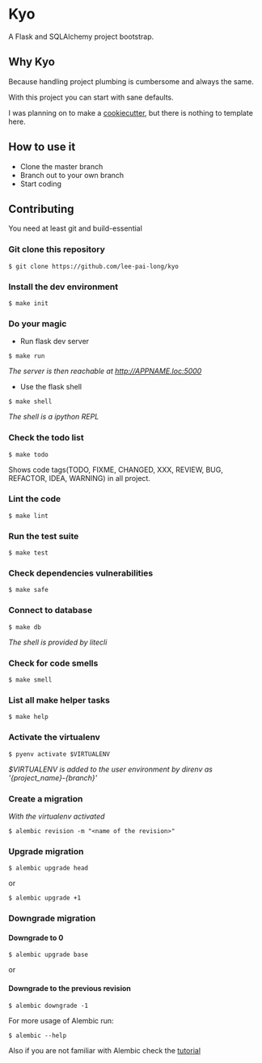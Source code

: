 # Kyo

A Flask and SQLAlchemy project bootstrap.

## Why Kyo

Because handling project plumbing is cumbersome and always the same.

With this project you can start with sane defaults.

I was planning on to make a [cookiecutter][1], but there is nothing to template
here.

## How to use it

- Clone the master branch
- Branch out to your own branch
- Start coding

## Contributing

You need at least git and build-essential

### Git clone this repository

```
$ git clone https://github.com/lee-pai-long/kyo
```

### Install the dev environment

```
$ make init
```

### Do your magic

- Run flask dev server

```
$ make run
```

*The server is then reachable at http://APPNAME.loc:5000*

- Use the flask shell

```
$ make shell
```

*The shell is a ipython REPL*

### Check the todo list

```
$ make todo
```

Shows code tags(TODO, FIXME, CHANGED, XXX, REVIEW, BUG, REFACTOR, IDEA, WARNING)
in all project.

### Lint the code

```
$ make lint
```

### Run the test suite

```
$ make test
```

### Check dependencies vulnerabilities

```
$ make safe
```

### Connect to database

```
$ make db
```

*The shell is provided by litecli*

### Check for code smells

```
$ make smell
```

### List all make helper tasks

```
$ make help
```

### Activate the virtualenv

```
$ pyenv activate $VIRTUALENV
```

*$VIRTUALENV is added to the user environment by*
*direnv as '{project_name}-{branch}'*

### Create a migration

*With the virtualenv activated*

```
$ alembic revision -m "<name of the revision>"
```

### Upgrade migration

```
$ alembic upgrade head
```

or

```
$ alembic upgrade +1
```

### Downgrade migration

#### Downgrade to 0

```
$ alembic upgrade base
```

or

#### Downgrade to the previous revision

```
$ alembic downgrade -1
```

For more usage of Alembic run:

```
$ alembic --help
```

Also if you are not familiar with Alembic check the [tutorial][2]

[1]: https://github.com/cookiecutter/cookiecutter
[2]: https://alembic.sqlalchemy.org/en/latest/tutorial.html
